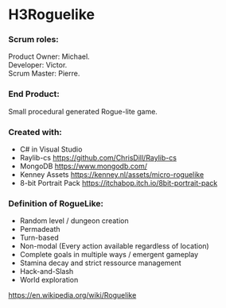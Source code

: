 # H3Roguelike
### Scrum roles:

Product Owner: Michael.</br>
Developer: Victor.</br>
Scrum Master: Pierre.

### End Product:

Small procedural generated Rogue-lite game.

### Created with:
* C# in Visual Studio
* Raylib-cs https://github.com/ChrisDill/Raylib-cs
* MongoDB https://www.mongodb.com/
* Kenney Assets https://kenney.nl/assets/micro-roguelike
* 8-bit Portrait Pack https://itchabop.itch.io/8bit-portrait-pack

### Definition of RogueLike:

* Random level / dungeon creation
* Permadeath
* Turn-based
* Non-modal (Every action available regardless of location)
* Complete goals in multiple ways / emergent gameplay
* Stamina decay and strict ressource management
* Hack-and-Slash
* World exploration

https://en.wikipedia.org/wiki/Roguelike

